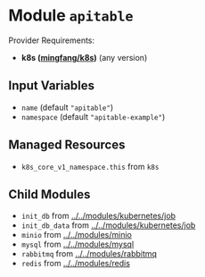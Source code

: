 
# Module `apitable`

Provider Requirements:
* **k8s ([mingfang/k8s](https://registry.terraform.io/providers/mingfang/k8s/latest))** (any version)

## Input Variables
* `name` (default `"apitable"`)
* `namespace` (default `"apitable-example"`)

## Managed Resources
* `k8s_core_v1_namespace.this` from `k8s`

## Child Modules
* `init_db` from [../../modules/kubernetes/job](../../modules/kubernetes/job)
* `init_db_data` from [../../modules/kubernetes/job](../../modules/kubernetes/job)
* `minio` from [../../modules/minio](../../modules/minio)
* `mysql` from [../../modules/mysql](../../modules/mysql)
* `rabbitmq` from [../../modules/rabbitmq](../../modules/rabbitmq)
* `redis` from [../../modules/redis](../../modules/redis)

